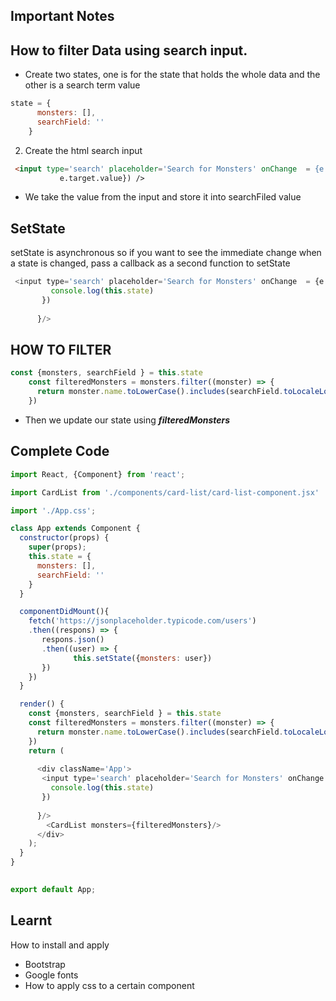 

## Important Notes

## How to filter Data using search input.

* Create two states, one is for the state that holds the whole data and the other is a search term value

```javascript
state = { 
      monsters: [],
      searchField: ''
    }
```

2. Create the html search input 

```html
 <input type='search' placeholder='Search for Monsters' onChange  = {e => this.setState({searchField: 
           e.target.value}) />
```

* We take the value from the input and store it into searchFiled value

## SetState

setState is asynchronous so if you want to see the immediate change when a state is changed, pass a callback as a second function to setState

```javascript
 <input type='search' placeholder='Search for Monsters' onChange  = {e => this.setState({searchField: e.target.value}, (e) => {
         console.log(this.state)
       })
       
      }/>
```



## HOW TO FILTER

```javascript
const {monsters, searchField } = this.state
    const filteredMonsters = monsters.filter((monster) => {
      return monster.name.toLowerCase().includes(searchField.toLocaleLowerCase())
    })
```
* Then we update our state using _**filteredMonsters**_

## Complete Code

```javascript
import React, {Component} from 'react';

import CardList from './components/card-list/card-list-component.jsx'

import './App.css';

class App extends Component {
  constructor(props) {
    super(props);
    this.state = { 
      monsters: [],
      searchField: ''
    }
  }

  componentDidMount(){
    fetch('https://jsonplaceholder.typicode.com/users')
    .then((respons) => {
       respons.json()
       .then((user) => {
              this.setState({monsters: user})
       })
    })
  }

  render() { 
    const {monsters, searchField } = this.state
    const filteredMonsters = monsters.filter((monster) => {
      return monster.name.toLowerCase().includes(searchField.toLocaleLowerCase())
    })
    return (  
     
      <div className='App'>
       <input type='search' placeholder='Search for Monsters' onChange  = {e => this.setState({searchField: e.target.value}, (e) => {
         console.log(this.state)
       })
       
      }/>
        <CardList monsters={filteredMonsters}/>
      </div>
    );
  }
}
 

export default App;

```

## Learnt
How to install and apply

* Bootstrap
* Google fonts
* How to apply css to a certain component